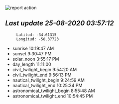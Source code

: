 ![report action](https://github.com/matiasz8/actions-for-reports/workflows/report%20action/badge.svg?branch=develop) 


## *****Last update 25-08-2020 03:57:12*****



		 Latitud: -34.61315
		 Longitud: -58.37723

 - sunrise 	 10:19:47 AM
 - sunset 	 9:30:47 PM
 - solar_noon 	 3:55:17 PM
 - day_length 	 11:11:00
 - civil_twilight_begin 	 9:54:20 AM
 - civil_twilight_end 	 9:56:13 PM
 - nautical_twilight_begin 	 9:24:59 AM
 - nautical_twilight_end 	 10:25:34 PM
 - astronomical_twilight_begin 	 8:55:48 AM
 - astronomical_twilight_end 	 10:54:45 PM
